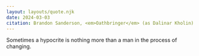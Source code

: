 ```yaml
---
layout: layouts/quote.njk
date: 2024-03-03
citation: Brandon Sanderson, <em>Oathbringer</em> (as Dalinar Kholin)
---
```

Sometimes a hypocrite is nothing more than a man in the process of changing.